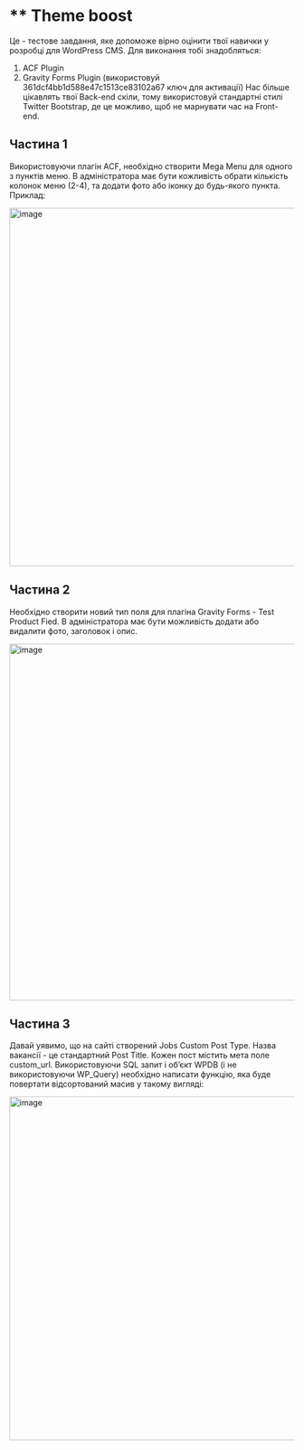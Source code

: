 # ** Theme boost

Це - тестове завдання, яке допоможе вірно оцінити твої навички у розробці для WordPress
CMS. Для виконання тобі знадобляться:
1. ACF Plugin
2. Gravity Forms Plugin (використовуй 361dcf4bb1d588e47c1513ce83102a67 ключ для
активації)
Нас більше цікавлять твої Back-end скіли, тому використовуй стандартні стилі Twitter
Bootstrap, де це можливо, щоб не марнувати час на Front-end.

## **Частина 1**
Використовуючи плагін ACF, необхідно створити Mega Menu для одного з пунктів меню. В
адміністратора має бути кожливість обрати кількість колонок меню (2-4), та додати фото
або іконку до будь-якого пункта. Приклад:

<img width="634" style="display:block;" alt="image" src="https://github.com/posandre/theme-boost/assets/45790427/c956858b-0ae7-4f87-8728-5a33d3549a08">

## **Частина 2**
Необхідно створити новий тип поля для плагіна Gravity Forms - Test Product Fied. В
адміністратора має бути можливість додати або видалити фото, заголовок і опис.

<img width="631" style="display:block;" alt="image" src="https://github.com/posandre/theme-boost/assets/45790427/502c7053-7fa9-4c4e-a263-6a082bc39c3e">

## **Частина 3**
Давай уявимо, що на сайті створений Jobs Custom Post Type. Назва вакансії - це
стандартний Post Title. Кожен пост містить мета поле custom_url. Використовуючи SQL
запит і об’єкт WPDB (і не використовуючи WP_Query) необхідно написати функцію, яка
буде повертати відсортований масив у такому вигляді:

<img width="608" style="display:block;" alt="image" src="https://github.com/posandre/theme-boost/assets/45790427/cc4ba71a-02f5-4738-a5cd-dfa8e5051364">

